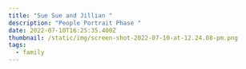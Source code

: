 ```yaml
---
title: "Sue Sue and Jillian "
description: "People Portrait Phase "
date: 2022-07-10T16:25:35.400Z
thumbnail: /static/img/screen-shot-2022-07-10-at-12.24.08-pm.png
tags:
  - family
---
```

